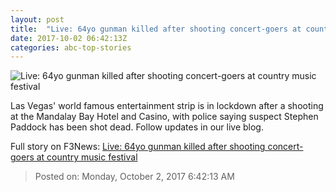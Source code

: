 ```yaml
---
layout: post
title:  "Live: 64yo gunman killed after shooting concert-goers at country music festival"
date: 2017-10-02 06:42:13Z
categories: abc-top-stories
---
```


![Live: 64yo gunman killed after shooting concert-goers at country music festival](http://www.abc.net.au/news/image/9008496-1x1-700x700.jpg)

Las Vegas' world famous entertainment strip is in lockdown after a shooting at the Mandalay Bay Hotel and Casino, with police saying suspect Stephen Paddock has been shot dead. Follow updates in our live blog.


Full story on F3News: [Live: 64yo gunman killed after shooting concert-goers at country music festival](http://www.f3nws.com/n/r3d3CF)

> Posted on: Monday, October 2, 2017 6:42:13 AM
